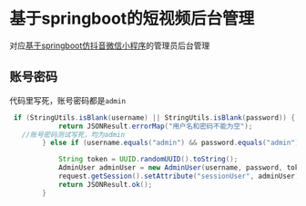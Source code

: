 # 基于springboot的短视频后台管理

对应[基于springboot仿抖音微信小程序](https://github.com/JunXia0425/DDJ-Video)的管理员后台管理



## 账号密码

代码里写死，账号密码都是`admin`

```java
 if (StringUtils.isBlank(username) || StringUtils.isBlank(password)) {
            return JSONResult.errorMap("用户名和密码不能为空");
   //账号密码测试写死，均为admin
        } else if (username.equals("admin") && password.equals("admin")) {

            String token = UUID.randomUUID().toString();
            AdminUser adminUser = new AdminUser(username, password, token);
            request.getSession().setAttribute("sessionUser", adminUser);
            return JSONResult.ok();
        }
```

